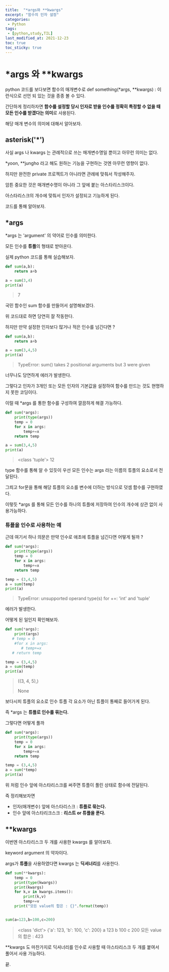 ```yaml
---
title:  "*args와 **kwargs"
excerpt: "함수의 인자 설정"
categories:
 - Python
tags:
 - [python,study,TIL]
last_modified_at: 2021-12-23
toc: true
toc_sticky: true
---
```


# *args 와 **kwargs





python 코드를 보다보면 함수의 매개변수로 def something(*args, **kwargs) : 이런식으로 선언 되 있는 것을 종종 볼 수 있다.



간단하게 정리하자면 **함수를 설정할 당시 인자로 받을 인수를 정확히 특정할 수 없을 때 모든 인수를 받겠다는 의미**로 사용된다.



해당 매개 변수의 의미에 대해서 알아보자.



## asterisk('*')



사실 args 나 kwargs 는 관례적으로 쓰는 매개변수명일 뿐이고 아무런 의미는 없다.

*yoon, **jungho 라고 해도 원하는 기능을 구현하는 것엔 아무런 영향이 없다.

하지만 완전한 private 프로젝트가 아니라면 관례에 맞춰서 작성해주자.



암튼 중요한 것은 매개변수명이 아니라 그 앞에 붙는 아스타리스크이다. 

아스타리스크의 개수에 맞춰서 인자가 설정되고 기능하게 된다.



코드를 통해 알아보자.



## *args



*args 는  'argument' 의 약어로 인수를 의미한다.



모든 인수를 **튜플**의 형태로 받아온다.

실제 python 코드를 통해 실습해보자.



```python
def sum(a,b):
    return a+b

a = sum(3,4)
print(a)
```

> 7



국민 함수인 sum 함수를 만들어서 설명해보겠다.

위 코드대로 하면 당연히 잘 작동한다.

하지만 만약 설정한 인자보다 많거나 적은 인수를 넘긴다면 ?



```python
def sum(a,b):
    return a+b

a = sum(3,4,5)
print(a)
```

> TypeError: sum() takes 2 positional arguments but 3 were given



너무나도 당연하게 에러가 발생한다.

그렇다고 인자가 3개인 또는 모든 인자의 기본값을 설정하여 함수를 만드는 것도 현명하지 못한 코딩이다.

이럴 때 *args 를 통한 함수를 구성하여 깔끔하게 해결 가능하다.



```python
def sum(*args):
    print(type(args))
    temp = 0
    for x in args:
        temp+=x
    return temp

a = sum(3,4,5)
print(a)
```

><class 'tuple'>
>12



type 함수를 통해 알 수 있듯이 우선 모든 인수는 args 라는 이름의 튜플의 요소로서 전달된다.

그릐고 for문을 통해 해당 튜플의 요소를 변수에 더하는 방식으로 덧셈 함수를 구현하였다.

이렇듯 *args 를 통해 모든 인수를 하나의 튜플에 저장하여 인수의 개수에 상관 없이 사용가능하다.





### 튜플을 인수로 사용하는 예





근데 여기서 하나 의문은 만약 인수로 애초에 튜플을 넘긴다면 어떻게 될까 ?





```python
def sum(*args):
    print(type(args))
    temp = 0
    for x in args:
        temp+=x
    return temp

temp = (3,4,5)
a = sum(temp)
print(a)

```

> TypeError: unsupported operand type(s) for +=: 'int' and 'tuple'



에러가 발생한다. 



어떻게 된 일인지 확인해보자.



```python
def sum(*args):
    print(args)
   # temp = 0
    #for x in args:
       # temp+=x
   # return temp

temp = (3,4,5)
a = sum(temp)
print(a)
```

>((3, 4, 5),)
>
>None



보다시피 튜플의 요소로 인수 튜플 각 요소가 아닌 튜플이 통째로 들어가게 된다.



즉 *args 는 **튜플로 인수를 묶는다.**

그렇다면 어떻게 풀까



```python
def sum(*args):
    print(type(args))
    temp = 0
    for x in args:
        temp+=x
    return temp

temp = (3,4,5)
a = sum(*temp)
print(a)

```



위 처럼 인수 앞에 아스타리스크를 써주면 튜플이 풀린 상태로 함수에 전달된다.



즉 정리해보자면 

- 인자(매개변수) 앞에 아스타리스크 : **튜플로 묶는다.**
- 인수 앞에 아스타리크스크 : **리스트 or 튜플을 푼다.**





## **kwargs



이번엔 아스타리스크 두 개를 사용한 kwargs 를 알아보자.

keyword argument 의 약자이다.



args가 **튜플**을 사용하였다면 kwargs 는 **딕셔너리**를 사용한다.



```python
def sum(**kwargs):
    temp = 0
    print(type(kwargs))
    print(kwargs)
    for k,v in kwargs.items():
        print(k,v)
        temp+=v
    print("모든 value의 합은 : {}".format(temp))


sum(a=123,b=100,c=200)

```

><class 'dict'>
>{'a': 123, 'b': 100, 'c': 200}
>a 123
>b 100
>c 200
>모든 value의 합은 : 423



**kwargs 도 마찬가지로 딕셔너리를 인수로 사용할 때 아스타리스크 두 개를 붙여서 풀어서 사용 가능하다.



끝.